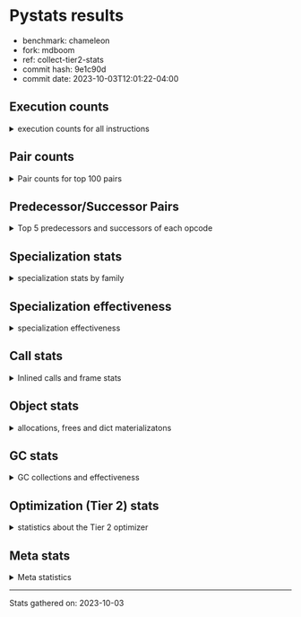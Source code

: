 
# Pystats results

- benchmark: chameleon
- fork: mdboom
- ref: collect-tier2-stats
- commit hash: 9e1c90d
- commit date: 2023-10-03T12:01:22-04:00

## Execution counts

<details>
<summary> execution counts for all instructions </summary>

|Name | Count | Self | Cumulative | Miss ratio | 
|---|---:|---:|---:|---:|
| LOAD_FAST | 250,634,460 | 21.9% | 21.9% |  |
| LOAD_CONST | 121,954,620 | 10.7% | 32.5% |  |
| STORE_FAST | 107,077,800 | 9.4% | 41.9% |  |
| IS_OP | 68,646,720 | 6.0% | 47.9% |  |
| LOAD_GLOBAL_BUILTIN | 65,289,660 | 5.7% | 53.6% |  |
| PUSH_NULL | 60,974,700 | 5.3% | 58.9% |  |
| LOAD_GLOBAL_MODULE | 56,667,940 | 4.9% | 63.9% |  |
| POP_JUMP_IF_FALSE | 54,247,740 | 4.7% | 68.6% |  |
| POP_TOP | 34,569,660 | 3.0% | 71.6% |  |
| CALL_BUILTIN_O | 34,562,880 | 3.0% | 74.6% |  |
| LOAD_FAST_LOAD_FAST | 27,852,480 | 2.4% | 77.1% |  |
| RESUME_CHECK | 26,414,460 | 2.3% | 79.4% |  |
| RETURN_VALUE | 25,930,620 | 2.3% | 81.6% |  |
| POP_JUMP_IF_TRUE | 19,680,960 | 1.7% | 83.4% |  |
| CALL_METHOD_DESCRIPTOR_FAST | 15,663,180 | 1.4% | 84.7% | 100.0% |
| LOAD_ATTR_CLASS | 15,365,760 | 1.3% | 86.1% |  |
| CALL_BOUND_METHOD_EXACT_ARGS | 15,361,920 | 1.3% | 87.4% |  |
| POP_JUMP_IF_NONE | 14,883,840 | 1.3% | 88.7% |  |
| CALL_PY_EXACT_ARGS | 10,081,920 | 0.9% | 89.6% |  |
| COPY_FREE_VARS | 9,601,020 | 0.8% | 90.4% |  |
| TO_BOOL_BOOL | 9,600,960 | 0.8% | 91.3% |  |
| POP_JUMP_IF_NOT_NONE | 9,600,960 | 0.8% | 92.1% |  |
| CALL_TYPE_1 | 9,600,000 | 0.8% | 92.9% |  |
| CALL_STR_1 | 9,600,000 | 0.8% | 93.8% |  |
| CALL | 6,246,760 | 0.5% | 94.3% |  |
| STORE_SUBSCR | 6,244,480 | 0.5% | 94.9% |  |
| JUMP_FORWARD | 5,761,920 | 0.5% | 95.4% |  |
| NOP | 5,282,940 | 0.5% | 95.8% |  |
| ENTER_EXECUTOR | 5,280,960 | 0.5% | 96.3% |  |
| DELETE_SUBSCR | 5,280,960 | 0.5% | 96.8% |  |
| COMPARE_OP_INT | 5,280,060 | 0.5% | 97.2% |  |
| BINARY_OP_SUBTRACT_INT | 5,280,000 | 0.5% | 97.7% |  |
| BINARY_OP | 4,801,200 | 0.4% | 98.1% |  |
| LOAD_DEREF | 4,800,120 | 0.4% | 98.5% |  |
| BINARY_OP_ADD_UNICODE | 4,800,000 | 0.4% | 98.9% |  |
| BINARY_OP_ADD_INT | 4,800,000 | 0.4% | 99.4% |  |
| CALL_BUILTIN_FAST | 1,447,680 | 0.1% | 99.5% |  |
| INTERPRETER_EXIT | 965,760 | 0.1% | 99.6% |  |
| STORE_ATTR_SLOT | 963,840 | 0.1% | 99.7% |  |
| RETURN_CONST | 483,840 | 0.0% | 99.7% |  |
| BUILD_TUPLE | 482,880 | 0.0% | 99.7% |  |
| CALL_BUILTIN_CLASS | 481,980 | 0.0% | 99.8% |  |
| GET_ITER | 481,020 | 0.0% | 99.8% |  |
| UNPACK_SEQUENCE_TWO_TUPLE | 480,960 | 0.0% | 99.9% |  |
| FOR_ITER_LIST | 480,960 | 0.0% | 99.9% |  |
| EXTENDED_ARG | 480,960 | 0.0% | 100.0% |  |
| CALL_LEN | 480,960 | 0.0% | 100.0% |  |
| LOAD_ATTR | 10,060 | 0.0% | 100.0% |  |
| BUILD_MAP | 3,840 | 0.0% | 100.0% |  |
| BINARY_SUBSCR_GETITEM | 3,840 | 0.0% | 100.0% |  |
| STORE_DEREF | 2,880 | 0.0% | 100.0% |  |
| MAKE_CELL | 2,880 | 0.0% | 100.0% |  |
| CALL_FUNCTION_EX | 1,980 | 0.0% | 100.0% |  |
| SET_FUNCTION_ATTRIBUTE | 1,920 | 0.0% | 100.0% |  |
| MAKE_FUNCTION | 1,920 | 0.0% | 100.0% |  |
| LOAD_ATTR_NONDESCRIPTOR_WITH_VALUES | 1,920 | 0.0% | 100.0% |  |
| LOAD_ATTR_METHOD_NO_DICT | 1,920 | 0.0% | 100.0% |  |
| DICT_MERGE | 1,920 | 0.0% | 100.0% |  |
| STORE_SUBSCR_DICT | 960 | 0.0% | 100.0% |  |
| LOAD_SUPER_ATTR_ATTR | 960 | 0.0% | 100.0% |  |
| LOAD_ATTR_METHOD_WITH_VALUES | 960 | 0.0% | 100.0% |  |
| LOAD_ATTR_INSTANCE_VALUE | 960 | 0.0% | 100.0% |  |
| CONTAINS_OP | 960 | 0.0% | 100.0% |  |
| CALL_PY_WITH_DEFAULTS | 960 | 0.0% | 100.0% |  |
| CALL_KW | 960 | 0.0% | 100.0% |  |
| BINARY_SUBSCR_DICT | 960 | 0.0% | 100.0% |  |
| LOAD_ATTR_MODULE | 100 | 0.0% | 100.0% |  |
| LOAD_GLOBAL | 80 | 0.0% | 100.0% |  |
| FOR_ITER_RANGE | 60 | 0.0% | 100.0% |  |
| BINARY_OP_SUBTRACT_FLOAT | 60 | 0.0% | 100.0% |  |
| JUMP_BACKWARD | 40 | 0.0% | 100.0% |  |
| COMPARE_OP | 20 | 0.0% | 100.0% |  |


</details>

## Pair counts

<details>
<summary> Pair counts for top 100 pairs </summary>

|Pair | Count | Self | Cumulative | 
|---|---:|---:|---:|
| STORE_FAST LOAD_FAST | 84,983,340 | 7.4% | 7.4% |
| LOAD_FAST PUSH_NULL | 55,211,700 | 4.8% | 12.2% |
| POP_JUMP_IF_FALSE LOAD_FAST | 44,646,720 | 3.9% | 16.1% |
| IS_OP POP_JUMP_IF_FALSE | 44,646,720 | 3.9% | 20.0% |
| PUSH_NULL LOAD_CONST | 41,294,400 | 3.6% | 23.6% |
| CALL_BUILTIN_O POP_TOP | 34,561,920 | 3.0% | 26.7% |
| LOAD_FAST LOAD_CONST | 31,207,740 | 2.7% | 29.4% |
| LOAD_GLOBAL_BUILTIN IS_OP | 28,800,000 | 2.5% | 31.9% |
| LOAD_FAST LOAD_GLOBAL_BUILTIN | 28,800,000 | 2.5% | 34.4% |
| LOAD_FAST RETURN_VALUE | 24,965,820 | 2.2% | 36.6% |
| LOAD_CONST CALL_BUILTIN_O | 24,961,920 | 2.2% | 38.8% |
| LOAD_CONST LOAD_CONST | 24,000,960 | 2.1% | 40.9% |
| LOAD_GLOBAL_MODULE IS_OP | 20,646,720 | 1.8% | 42.7% |
| LOAD_FAST LOAD_GLOBAL_MODULE | 20,646,720 | 1.8% | 44.5% |
| LOAD_GLOBAL_BUILTIN LOAD_FAST | 20,642,940 | 1.8% | 46.3% |
| POP_TOP LOAD_FAST | 19,684,800 | 1.7% | 48.0% |
| PUSH_NULL LOAD_FAST | 19,200,060 | 1.7% | 49.7% |
| CALL_METHOD_DESCRIPTOR_FAST STORE_FAST | 15,367,680 | 1.3% | 51.0% |
| RESUME_CHECK LOAD_GLOBAL_BUILTIN | 15,365,760 | 1.3% | 52.4% |
| LOAD_GLOBAL_MODULE CALL_METHOD_DESCRIPTOR_FAST | 15,365,760 | 1.3% | 53.7% |
| LOAD_GLOBAL_BUILTIN LOAD_ATTR_CLASS | 15,365,760 | 1.3% | 55.1% |
| LOAD_FAST_LOAD_FAST LOAD_GLOBAL_MODULE | 15,365,760 | 1.3% | 56.4% |
| LOAD_ATTR_CLASS LOAD_FAST_LOAD_FAST | 15,365,760 | 1.3% | 57.7% |
| STORE_FAST LOAD_CONST | 15,363,840 | 1.3% | 59.1% |
| CALL_BOUND_METHOD_EXACT_ARGS RESUME_CHECK | 15,361,920 | 1.3% | 60.4% |
| LOAD_GLOBAL_MODULE STORE_FAST | 14,884,800 | 1.3% | 61.7% |
| LOAD_FAST POP_JUMP_IF_NONE | 14,883,840 | 1.3% | 63.0% |
| RETURN_VALUE STORE_FAST | 14,401,920 | 1.3% | 64.3% |
| IS_OP POP_JUMP_IF_TRUE | 14,400,000 | 1.3% | 65.5% |
| POP_JUMP_IF_TRUE LOAD_FAST | 14,399,040 | 1.3% | 66.8% |
| LOAD_CONST CALL_BOUND_METHOD_EXACT_ARGS | 10,562,880 | 0.9% | 67.7% |
| RESUME_CHECK LOAD_FAST | 10,085,760 | 0.9% | 68.6% |
| LOAD_FAST LOAD_FAST | 10,083,840 | 0.9% | 69.5% |
| LOAD_CONST STORE_FAST | 10,083,840 | 0.9% | 70.4% |
| POP_TOP LOAD_GLOBAL_MODULE | 10,082,880 | 0.9% | 71.2% |
| COPY_FREE_VARS RESUME_CHECK | 9,601,020 | 0.8% | 72.1% |
| POP_JUMP_IF_NONE LOAD_FAST | 9,600,960 | 0.8% | 72.9% |
| LOAD_FAST POP_JUMP_IF_NOT_NONE | 9,600,960 | 0.8% | 73.8% |
| POP_JUMP_IF_FALSE LOAD_GLOBAL_BUILTIN | 9,600,040 | 0.8% | 74.6% |
| TO_BOOL_BOOL POP_JUMP_IF_FALSE | 9,600,000 | 0.8% | 75.4% |
| POP_JUMP_IF_NOT_NONE LOAD_FAST_LOAD_FAST | 9,600,000 | 0.8% | 76.3% |
| LOAD_FAST_LOAD_FAST IS_OP | 9,600,000 | 0.8% | 77.1% |
| LOAD_FAST TO_BOOL_BOOL | 9,600,000 | 0.8% | 77.9% |
| LOAD_FAST STORE_FAST | 9,600,000 | 0.8% | 78.8% |
| LOAD_FAST CALL_TYPE_1 | 9,600,000 | 0.8% | 79.6% |
| IS_OP STORE_FAST | 9,600,000 | 0.8% | 80.5% |
| CALL_TYPE_1 STORE_FAST | 9,600,000 | 0.8% | 81.3% |
| CALL_PY_EXACT_ARGS COPY_FREE_VARS | 9,600,000 | 0.8% | 82.1% |
| LOAD_CONST LOAD_FAST | 5,765,760 | 0.5% | 82.6% |
| STORE_SUBSCR LOAD_FAST | 5,761,920 | 0.5% | 83.1% |
| LOAD_CONST STORE_SUBSCR | 5,761,920 | 0.5% | 83.6% |
| STORE_FAST LOAD_GLOBAL_MODULE | 5,284,800 | 0.5% | 84.1% |
| LOAD_CONST LOAD_GLOBAL_MODULE | 5,282,880 | 0.5% | 84.6% |
| LOAD_FAST CALL | 5,281,940 | 0.5% | 85.0% |
| RETURN_VALUE LOAD_CONST | 5,280,960 | 0.5% | 85.5% |
| LOAD_CONST DELETE_SUBSCR | 5,280,960 | 0.5% | 86.0% |
| JUMP_FORWARD LOAD_FAST | 5,280,960 | 0.5% | 86.4% |
| DELETE_SUBSCR JUMP_FORWARD | 5,280,960 | 0.5% | 86.9% |
| LOAD_CONST COMPARE_OP_INT | 5,280,040 | 0.5% | 87.3% |
| LOAD_CONST CALL_PY_EXACT_ARGS | 5,280,000 | 0.5% | 87.8% |
| LOAD_CONST BINARY_OP_SUBTRACT_INT | 5,280,000 | 0.5% | 88.3% |
| COMPARE_OP_INT POP_JUMP_IF_TRUE | 5,280,000 | 0.5% | 88.7% |
| BINARY_OP_SUBTRACT_INT STORE_FAST | 5,280,000 | 0.5% | 89.2% |
| LOAD_FAST CALL_BUILTIN_O | 4,800,960 | 0.4% | 89.6% |
| NOP LOAD_DEREF | 4,800,060 | 0.4% | 90.0% |
| LOAD_DEREF PUSH_NULL | 4,800,060 | 0.4% | 90.4% |
| LOAD_FAST BINARY_OP | 4,800,020 | 0.4% | 90.9% |
| RETURN_VALUE CALL_STR_1 | 4,800,000 | 0.4% | 91.3% |
| POP_JUMP_IF_TRUE LOAD_GLOBAL_BUILTIN | 4,800,000 | 0.4% | 91.7% |
| POP_JUMP_IF_NONE NOP | 4,800,000 | 0.4% | 92.1% |
| LOAD_GLOBAL_MODULE CALL_PY_EXACT_ARGS | 4,800,000 | 0.4% | 92.5% |
| LOAD_FAST IS_OP | 4,800,000 | 0.4% | 93.0% |
| LOAD_FAST CALL_STR_1 | 4,800,000 | 0.4% | 93.4% |
| LOAD_CONST LOAD_GLOBAL_BUILTIN | 4,800,000 | 0.4% | 93.8% |
| LOAD_CONST IS_OP | 4,800,000 | 0.4% | 94.2% |
| LOAD_CONST BINARY_OP_ADD_INT | 4,800,000 | 0.4% | 94.6% |
| CALL_STR_1 STORE_FAST | 4,800,000 | 0.4% | 95.1% |
| CALL_STR_1 BINARY_OP_ADD_UNICODE | 4,800,000 | 0.4% | 95.5% |
| CALL LOAD_CONST | 4,800,000 | 0.4% | 95.9% |
| BINARY_OP_ADD_UNICODE STORE_FAST | 4,800,000 | 0.4% | 96.3% |
| BINARY_OP_ADD_INT STORE_FAST | 4,800,000 | 0.4% | 96.7% |
| BINARY_OP CALL_BUILTIN_O | 4,800,000 | 0.4% | 97.1% |
| ENTER_EXECUTOR CALL_BOUND_METHOD_EXACT_ARGS | 4,799,040 | 0.4% | 97.6% |
| POP_TOP ENTER_EXECUTOR | 4,320,940 | 0.4% | 97.9% |
| CACHE RESUME_CHECK | 964,800 | 0.1% | 98.0% |
| CALL_BUILTIN_FAST STORE_FAST | 962,880 | 0.1% | 98.1% |
| STORE_FAST LOAD_GLOBAL_BUILTIN | 961,920 | 0.1% | 98.2% |
| LOAD_FAST_LOAD_FAST STORE_ATTR_SLOT | 961,920 | 0.1% | 98.3% |
| RETURN_VALUE PUSH_NULL | 960,960 | 0.1% | 98.4% |
| RETURN_VALUE INTERPRETER_EXIT | 483,840 | 0.0% | 98.4% |
| LOAD_FAST CALL_BUILTIN_FAST | 482,880 | 0.0% | 98.5% |
| STORE_ATTR_SLOT RETURN_CONST | 481,920 | 0.0% | 98.5% |
| RETURN_CONST INTERPRETER_EXIT | 481,920 | 0.0% | 98.5% |
| LOAD_GLOBAL_MODULE LOAD_FAST_LOAD_FAST | 481,920 | 0.0% | 98.6% |
| LOAD_GLOBAL_MODULE CALL_BUILTIN_FAST | 481,920 | 0.0% | 98.6% |
| CALL_PY_EXACT_ARGS RESUME_CHECK | 481,920 | 0.0% | 98.7% |
| LOAD_FAST GET_ITER | 481,020 | 0.0% | 98.7% |
| ENTER_EXECUTOR LOAD_FAST | 481,020 | 0.0% | 98.7% |
| CALL STORE_FAST | 481,020 | 0.0% | 98.8% |
| LOAD_FAST CALL_BUILTIN_CLASS | 481,000 | 0.0% | 98.8% |


</details>

## Predecessor/Successor Pairs

<details>
<summary> Top 5 predecessors and successors of each opcode </summary>

### CACHE

<details>
<summary> Successors and predecessors for CACHE </summary>

|Predecessors | Count | Percentage | 
|---|---:|---:|

|Successors | Count | Percentage | 
|---|---:|---:|
| RESUME_CHECK | 964,800 | 99.9% |
| COPY_FREE_VARS | 960 | 0.1% |


</details>

### DELETE_SUBSCR

<details>
<summary> Successors and predecessors for DELETE_SUBSCR </summary>

|Predecessors | Count | Percentage | 
|---|---:|---:|
| LOAD_CONST | 5,280,960 | 100.0% |

|Successors | Count | Percentage | 
|---|---:|---:|
| JUMP_FORWARD | 5,280,960 | 100.0% |


</details>

### GET_ITER

<details>
<summary> Successors and predecessors for GET_ITER </summary>

|Predecessors | Count | Percentage | 
|---|---:|---:|
| LOAD_FAST | 481,020 | 100.0% |

|Successors | Count | Percentage | 
|---|---:|---:|
| FOR_ITER_LIST | 480,000 | 99.8% |
| EXTENDED_ARG | 960 | 0.2% |
| FOR_ITER_RANGE | 60 | 0.0% |


</details>

### INTERPRETER_EXIT

<details>
<summary> Successors and predecessors for INTERPRETER_EXIT </summary>

|Predecessors | Count | Percentage | 
|---|---:|---:|
| RETURN_VALUE | 483,840 | 50.1% |
| RETURN_CONST | 481,920 | 49.9% |

|Successors | Count | Percentage | 
|---|---:|---:|


</details>

### MAKE_FUNCTION

<details>
<summary> Successors and predecessors for MAKE_FUNCTION </summary>

|Predecessors | Count | Percentage | 
|---|---:|---:|
| LOAD_CONST | 1,920 | 100.0% |

|Successors | Count | Percentage | 
|---|---:|---:|
| SET_FUNCTION_ATTRIBUTE | 1,920 | 100.0% |


</details>

### NOP

<details>
<summary> Successors and predecessors for NOP </summary>

|Predecessors | Count | Percentage | 
|---|---:|---:|
| POP_JUMP_IF_NONE | 4,800,000 | 90.9% |
| RESUME_CHECK | 480,960 | 9.1% |
| STORE_FAST | 1,920 | 0.0% |
| POP_TOP | 60 | 0.0% |

|Successors | Count | Percentage | 
|---|---:|---:|
| LOAD_DEREF | 4,800,060 | 90.9% |
| LOAD_GLOBAL_BUILTIN | 480,000 | 9.1% |
| LOAD_FAST | 1,920 | 0.0% |
| LOAD_GLOBAL_MODULE | 960 | 0.0% |


</details>

### POP_TOP

<details>
<summary> Successors and predecessors for POP_TOP </summary>

|Predecessors | Count | Percentage | 
|---|---:|---:|
| CALL_BUILTIN_O | 34,561,920 | 100.0% |
| CALL_BUILTIN_FAST | 4,800 | 0.0% |
| RETURN_CONST | 1,920 | 0.0% |
| CALL | 1,020 | 0.0% |

|Successors | Count | Percentage | 
|---|---:|---:|
| LOAD_FAST | 19,684,800 | 56.9% |
| LOAD_GLOBAL_MODULE | 10,082,880 | 29.2% |
| ENTER_EXECUTOR | 4,320,940 | 12.5% |
| EXTENDED_ARG | 479,040 | 1.4% |
| RETURN_CONST | 960 | 0.0% |


</details>

### PUSH_NULL

<details>
<summary> Successors and predecessors for PUSH_NULL </summary>

|Predecessors | Count | Percentage | 
|---|---:|---:|
| LOAD_FAST | 55,211,700 | 90.5% |
| LOAD_DEREF | 4,800,060 | 7.9% |
| RETURN_VALUE | 960,960 | 1.6% |
| LOAD_ATTR | 980 | 0.0% |
| LOAD_SUPER_ATTR_ATTR | 960 | 0.0% |

|Successors | Count | Percentage | 
|---|---:|---:|
| LOAD_CONST | 41,294,400 | 67.7% |
| LOAD_FAST | 19,200,060 | 31.5% |
| CALL | 480,240 | 0.8% |


</details>

### RETURN_VALUE

<details>
<summary> Successors and predecessors for RETURN_VALUE </summary>

|Predecessors | Count | Percentage | 
|---|---:|---:|
| LOAD_FAST | 24,965,820 | 96.3% |
| BUILD_TUPLE | 480,960 | 1.9% |
| CALL_BUILTIN_FAST | 480,000 | 1.9% |
| CALL_FUNCTION_EX | 1,920 | 0.0% |
| RETURN_VALUE | 960 | 0.0% |

|Successors | Count | Percentage | 
|---|---:|---:|
| STORE_FAST | 14,401,920 | 55.5% |
| LOAD_CONST | 5,280,960 | 20.4% |
| CALL_STR_1 | 4,800,000 | 18.5% |
| PUSH_NULL | 960,960 | 3.7% |
| INTERPRETER_EXIT | 483,840 | 1.9% |


</details>

### STORE_SUBSCR

<details>
<summary> Successors and predecessors for STORE_SUBSCR </summary>

|Predecessors | Count | Percentage | 
|---|---:|---:|
| LOAD_CONST | 5,761,920 | 92.3% |
| LOAD_FAST_LOAD_FAST | 480,960 | 7.7% |
| STORE_SUBSCR | 1,600 | 0.0% |

|Successors | Count | Percentage | 
|---|---:|---:|
| LOAD_FAST | 5,761,920 | 92.3% |
| LOAD_FAST_LOAD_FAST | 480,960 | 7.7% |
| STORE_SUBSCR | 1,600 | 0.0% |


</details>

### BINARY_OP

<details>
<summary> Successors and predecessors for BINARY_OP </summary>

|Predecessors | Count | Percentage | 
|---|---:|---:|
| LOAD_FAST | 4,800,020 | 100.0% |
| BINARY_OP | 1,180 | 0.0% |

|Successors | Count | Percentage | 
|---|---:|---:|
| CALL_BUILTIN_O | 4,800,000 | 100.0% |
| BINARY_OP | 1,180 | 0.0% |
| BINARY_OP_SUBTRACT_FLOAT | 20 | 0.0% |


</details>

### BUILD_MAP

<details>
<summary> Successors and predecessors for BUILD_MAP </summary>

|Predecessors | Count | Percentage | 
|---|---:|---:|
| LOAD_CONST | 1,920 | 50.0% |
| STORE_FAST | 960 | 25.0% |
| LOAD_GLOBAL_MODULE | 960 | 25.0% |

|Successors | Count | Percentage | 
|---|---:|---:|
| LOAD_FAST | 1,920 | 50.0% |
| STORE_FAST | 960 | 25.0% |
| CALL | 960 | 25.0% |


</details>

### BUILD_TUPLE

<details>
<summary> Successors and predecessors for BUILD_TUPLE </summary>

|Predecessors | Count | Percentage | 
|---|---:|---:|
| LOAD_FAST_LOAD_FAST | 480,960 | 99.6% |
| LOAD_FAST | 1,920 | 0.4% |

|Successors | Count | Percentage | 
|---|---:|---:|
| RETURN_VALUE | 480,960 | 99.6% |
| LOAD_CONST | 1,920 | 0.4% |


</details>

### CALL

<details>
<summary> Successors and predecessors for CALL </summary>

|Predecessors | Count | Percentage | 
|---|---:|---:|
| LOAD_FAST | 5,281,940 | 84.6% |
| LOAD_FAST_LOAD_FAST | 480,960 | 7.7% |
| PUSH_NULL | 480,240 | 7.7% |
| CALL | 1,760 | 0.0% |
| BUILD_MAP | 960 | 0.0% |

|Successors | Count | Percentage | 
|---|---:|---:|
| LOAD_CONST | 4,800,000 | 76.8% |
| STORE_FAST | 481,020 | 7.7% |
| UNPACK_SEQUENCE_TWO_TUPLE | 480,960 | 7.7% |
| LOAD_FAST_LOAD_FAST | 480,960 | 7.7% |
| CALL | 1,760 | 0.0% |


</details>

### CALL_FUNCTION_EX

<details>
<summary> Successors and predecessors for CALL_FUNCTION_EX </summary>

|Predecessors | Count | Percentage | 
|---|---:|---:|
| DICT_MERGE | 1,920 | 97.0% |
| LOAD_FAST | 60 | 3.0% |

|Successors | Count | Percentage | 
|---|---:|---:|
| RETURN_VALUE | 1,920 | 97.0% |
| COPY_FREE_VARS | 60 | 3.0% |


</details>

### CALL_KW

<details>
<summary> Successors and predecessors for CALL_KW </summary>

|Predecessors | Count | Percentage | 
|---|---:|---:|
| LOAD_CONST | 960 | 100.0% |

|Successors | Count | Percentage | 
|---|---:|---:|
| CALL_BUILTIN_FAST | 960 | 100.0% |


</details>

### COMPARE_OP

<details>
<summary> Successors and predecessors for COMPARE_OP </summary>

|Predecessors | Count | Percentage | 
|---|---:|---:|
| LOAD_CONST | 20 | 100.0% |

|Successors | Count | Percentage | 
|---|---:|---:|
| COMPARE_OP_INT | 20 | 100.0% |


</details>

### CONTAINS_OP

<details>
<summary> Successors and predecessors for CONTAINS_OP </summary>

|Predecessors | Count | Percentage | 
|---|---:|---:|
| LOAD_FAST | 960 | 100.0% |

|Successors | Count | Percentage | 
|---|---:|---:|
| POP_JUMP_IF_FALSE | 960 | 100.0% |


</details>

### COPY_FREE_VARS

<details>
<summary> Successors and predecessors for COPY_FREE_VARS </summary>

|Predecessors | Count | Percentage | 
|---|---:|---:|
| CALL_PY_EXACT_ARGS | 9,600,000 | 100.0% |
| CACHE | 960 | 0.0% |
| CALL_FUNCTION_EX | 60 | 0.0% |

|Successors | Count | Percentage | 
|---|---:|---:|
| RESUME_CHECK | 9,601,020 | 100.0% |


</details>

### DICT_MERGE

<details>
<summary> Successors and predecessors for DICT_MERGE </summary>

|Predecessors | Count | Percentage | 
|---|---:|---:|
| LOAD_FAST | 1,920 | 100.0% |

|Successors | Count | Percentage | 
|---|---:|---:|
| CALL_FUNCTION_EX | 1,920 | 100.0% |


</details>

### ENTER_EXECUTOR

<details>
<summary> Successors and predecessors for ENTER_EXECUTOR </summary>

|Predecessors | Count | Percentage | 
|---|---:|---:|
| POP_TOP | 4,320,940 | 81.8% |
| POP_JUMP_IF_TRUE | 480,000 | 9.1% |
| EXTENDED_ARG | 479,980 | 9.1% |
| JUMP_BACKWARD | 40 | 0.0% |

|Successors | Count | Percentage | 
|---|---:|---:|
| CALL_BOUND_METHOD_EXACT_ARGS | 4,799,040 | 90.9% |
| LOAD_FAST | 481,020 | 9.1% |
| CALL | 900 | 0.0% |


</details>

### EXTENDED_ARG

<details>
<summary> Successors and predecessors for EXTENDED_ARG </summary>

|Predecessors | Count | Percentage | 
|---|---:|---:|
| POP_TOP | 479,040 | 99.6% |
| POP_JUMP_IF_TRUE | 960 | 0.2% |
| GET_ITER | 960 | 0.2% |

|Successors | Count | Percentage | 
|---|---:|---:|
| ENTER_EXECUTOR | 479,980 | 99.8% |
| FOR_ITER_LIST | 960 | 0.2% |
| JUMP_BACKWARD | 20 | 0.0% |


</details>

### IS_OP

<details>
<summary> Successors and predecessors for IS_OP </summary>

|Predecessors | Count | Percentage | 
|---|---:|---:|
| LOAD_GLOBAL_BUILTIN | 28,800,000 | 42.0% |
| LOAD_GLOBAL_MODULE | 20,646,720 | 30.1% |
| LOAD_FAST_LOAD_FAST | 9,600,000 | 14.0% |
| LOAD_FAST | 4,800,000 | 7.0% |
| LOAD_CONST | 4,800,000 | 7.0% |

|Successors | Count | Percentage | 
|---|---:|---:|
| POP_JUMP_IF_FALSE | 44,646,720 | 65.0% |
| POP_JUMP_IF_TRUE | 14,400,000 | 21.0% |
| STORE_FAST | 9,600,000 | 14.0% |


</details>

### JUMP_BACKWARD

<details>
<summary> Successors and predecessors for JUMP_BACKWARD </summary>

|Predecessors | Count | Percentage | 
|---|---:|---:|
| POP_TOP | 20 | 50.0% |
| EXTENDED_ARG | 20 | 50.0% |

|Successors | Count | Percentage | 
|---|---:|---:|
| ENTER_EXECUTOR | 40 | 100.0% |


</details>

### JUMP_FORWARD

<details>
<summary> Successors and predecessors for JUMP_FORWARD </summary>

|Predecessors | Count | Percentage | 
|---|---:|---:|
| DELETE_SUBSCR | 5,280,960 | 91.7% |
| CALL_BUILTIN_CLASS | 480,960 | 8.3% |

|Successors | Count | Percentage | 
|---|---:|---:|
| LOAD_FAST | 5,280,960 | 91.7% |
| STORE_FAST | 480,960 | 8.3% |


</details>

### LOAD_ATTR

<details>
<summary> Successors and predecessors for LOAD_ATTR </summary>

|Predecessors | Count | Percentage | 
|---|---:|---:|
| LOAD_FAST | 9,600 | 95.4% |
| LOAD_ATTR | 400 | 4.0% |
| LOAD_GLOBAL_MODULE | 40 | 0.4% |
| LOAD_GLOBAL | 20 | 0.2% |

|Successors | Count | Percentage | 
|---|---:|---:|
| STORE_FAST | 4,800 | 47.7% |
| LOAD_FAST | 1,920 | 19.1% |
| PUSH_NULL | 980 | 9.7% |
| TO_BOOL_BOOL | 960 | 9.5% |
| CALL_BUILTIN_CLASS | 960 | 9.5% |


</details>

### LOAD_CONST

<details>
<summary> Successors and predecessors for LOAD_CONST </summary>

|Predecessors | Count | Percentage | 
|---|---:|---:|
| PUSH_NULL | 41,294,400 | 33.9% |
| LOAD_FAST | 31,207,740 | 25.6% |
| LOAD_CONST | 24,000,960 | 19.7% |
| STORE_FAST | 15,363,840 | 12.6% |
| RETURN_VALUE | 5,280,960 | 4.3% |

|Successors | Count | Percentage | 
|---|---:|---:|
| CALL_BUILTIN_O | 24,961,920 | 20.5% |
| LOAD_CONST | 24,000,960 | 19.7% |
| CALL_BOUND_METHOD_EXACT_ARGS | 10,562,880 | 8.7% |
| STORE_FAST | 10,083,840 | 8.3% |
| LOAD_FAST | 5,765,760 | 4.7% |


</details>

### LOAD_DEREF

<details>
<summary> Successors and predecessors for LOAD_DEREF </summary>

|Predecessors | Count | Percentage | 
|---|---:|---:|
| NOP | 4,800,060 | 100.0% |
| STORE_FAST | 60 | 0.0% |

|Successors | Count | Percentage | 
|---|---:|---:|
| PUSH_NULL | 4,800,060 | 100.0% |
| STORE_FAST | 60 | 0.0% |


</details>

### LOAD_FAST

<details>
<summary> Successors and predecessors for LOAD_FAST </summary>

|Predecessors | Count | Percentage | 
|---|---:|---:|
| STORE_FAST | 84,983,340 | 33.9% |
| POP_JUMP_IF_FALSE | 44,646,720 | 17.8% |
| LOAD_GLOBAL_BUILTIN | 20,642,940 | 8.2% |
| POP_TOP | 19,684,800 | 7.9% |
| PUSH_NULL | 19,200,060 | 7.7% |

|Successors | Count | Percentage | 
|---|---:|---:|
| PUSH_NULL | 55,211,700 | 22.0% |
| LOAD_CONST | 31,207,740 | 12.5% |
| LOAD_GLOBAL_BUILTIN | 28,800,000 | 11.5% |
| RETURN_VALUE | 24,965,820 | 10.0% |
| LOAD_GLOBAL_MODULE | 20,646,720 | 8.2% |


</details>

### LOAD_FAST_LOAD_FAST

<details>
<summary> Successors and predecessors for LOAD_FAST_LOAD_FAST </summary>

|Predecessors | Count | Percentage | 
|---|---:|---:|
| LOAD_ATTR_CLASS | 15,365,760 | 55.2% |
| POP_JUMP_IF_NOT_NONE | 9,600,000 | 34.5% |
| LOAD_GLOBAL_MODULE | 481,920 | 1.7% |
| STORE_SUBSCR | 480,960 | 1.7% |
| STORE_ATTR_SLOT | 480,960 | 1.7% |

|Successors | Count | Percentage | 
|---|---:|---:|
| LOAD_GLOBAL_MODULE | 15,365,760 | 55.2% |
| IS_OP | 9,600,000 | 34.5% |
| STORE_ATTR_SLOT | 961,920 | 3.5% |
| STORE_SUBSCR | 480,960 | 1.7% |
| CALL | 480,960 | 1.7% |


</details>

### LOAD_GLOBAL

<details>
<summary> Successors and predecessors for LOAD_GLOBAL </summary>

|Predecessors | Count | Percentage | 
|---|---:|---:|
| RETURN_VALUE | 40 | 50.0% |
| RESUME_CHECK | 20 | 25.0% |
| POP_JUMP_IF_FALSE | 20 | 25.0% |

|Successors | Count | Percentage | 
|---|---:|---:|
| LOAD_GLOBAL_MODULE | 40 | 50.0% |
| LOAD_GLOBAL_BUILTIN | 20 | 25.0% |
| LOAD_ATTR | 20 | 25.0% |


</details>

### MAKE_CELL

<details>
<summary> Successors and predecessors for MAKE_CELL </summary>

|Predecessors | Count | Percentage | 
|---|---:|---:|
| MAKE_CELL | 1,920 | 66.7% |
| CALL_PY_WITH_DEFAULTS | 960 | 33.3% |

|Successors | Count | Percentage | 
|---|---:|---:|
| MAKE_CELL | 1,920 | 66.7% |
| RESUME_CHECK | 960 | 33.3% |


</details>

### POP_JUMP_IF_FALSE

<details>
<summary> Successors and predecessors for POP_JUMP_IF_FALSE </summary>

|Predecessors | Count | Percentage | 
|---|---:|---:|
| IS_OP | 44,646,720 | 82.3% |
| TO_BOOL_BOOL | 9,600,000 | 17.7% |
| CONTAINS_OP | 960 | 0.0% |
| COMPARE_OP_INT | 60 | 0.0% |

|Successors | Count | Percentage | 
|---|---:|---:|
| LOAD_FAST | 44,646,720 | 82.3% |
| LOAD_GLOBAL_BUILTIN | 9,600,040 | 17.7% |
| LOAD_GLOBAL_MODULE | 960 | 0.0% |
| LOAD_GLOBAL | 20 | 0.0% |


</details>

### POP_JUMP_IF_NONE

<details>
<summary> Successors and predecessors for POP_JUMP_IF_NONE </summary>

|Predecessors | Count | Percentage | 
|---|---:|---:|
| LOAD_FAST | 14,883,840 | 100.0% |

|Successors | Count | Percentage | 
|---|---:|---:|
| LOAD_FAST | 9,600,960 | 64.5% |
| NOP | 4,800,000 | 32.2% |
| LOAD_GLOBAL_BUILTIN | 480,960 | 3.2% |
| LOAD_GLOBAL_MODULE | 960 | 0.0% |
| LOAD_CONST | 960 | 0.0% |


</details>

### POP_JUMP_IF_NOT_NONE

<details>
<summary> Successors and predecessors for POP_JUMP_IF_NOT_NONE </summary>

|Predecessors | Count | Percentage | 
|---|---:|---:|
| LOAD_FAST | 9,600,960 | 100.0% |

|Successors | Count | Percentage | 
|---|---:|---:|
| LOAD_FAST_LOAD_FAST | 9,600,000 | 100.0% |
| LOAD_FAST | 960 | 0.0% |


</details>

### POP_JUMP_IF_TRUE

<details>
<summary> Successors and predecessors for POP_JUMP_IF_TRUE </summary>

|Predecessors | Count | Percentage | 
|---|---:|---:|
| IS_OP | 14,400,000 | 73.2% |
| COMPARE_OP_INT | 5,280,000 | 26.8% |
| TO_BOOL_BOOL | 960 | 0.0% |

|Successors | Count | Percentage | 
|---|---:|---:|
| LOAD_FAST | 14,399,040 | 73.2% |
| LOAD_GLOBAL_BUILTIN | 4,800,000 | 24.4% |
| ENTER_EXECUTOR | 480,000 | 2.4% |
| RETURN_CONST | 960 | 0.0% |
| EXTENDED_ARG | 960 | 0.0% |


</details>

### RETURN_CONST

<details>
<summary> Successors and predecessors for RETURN_CONST </summary>

|Predecessors | Count | Percentage | 
|---|---:|---:|
| STORE_ATTR_SLOT | 481,920 | 99.6% |
| POP_TOP | 960 | 0.2% |
| POP_JUMP_IF_TRUE | 960 | 0.2% |

|Successors | Count | Percentage | 
|---|---:|---:|
| INTERPRETER_EXIT | 481,920 | 99.6% |
| POP_TOP | 1,920 | 0.4% |


</details>

### SET_FUNCTION_ATTRIBUTE

<details>
<summary> Successors and predecessors for SET_FUNCTION_ATTRIBUTE </summary>

|Predecessors | Count | Percentage | 
|---|---:|---:|
| MAKE_FUNCTION | 1,920 | 100.0% |

|Successors | Count | Percentage | 
|---|---:|---:|
| STORE_FAST | 1,920 | 100.0% |


</details>

### STORE_DEREF

<details>
<summary> Successors and predecessors for STORE_DEREF </summary>

|Predecessors | Count | Percentage | 
|---|---:|---:|
| RETURN_VALUE | 1,920 | 66.7% |
| LOAD_GLOBAL_MODULE | 960 | 33.3% |

|Successors | Count | Percentage | 
|---|---:|---:|
| LOAD_FAST | 2,880 | 100.0% |


</details>

### STORE_FAST

<details>
<summary> Successors and predecessors for STORE_FAST </summary>

|Predecessors | Count | Percentage | 
|---|---:|---:|
| CALL_METHOD_DESCRIPTOR_FAST | 15,367,680 | 14.4% |
| LOAD_GLOBAL_MODULE | 14,884,800 | 13.9% |
| RETURN_VALUE | 14,401,920 | 13.4% |
| LOAD_CONST | 10,083,840 | 9.4% |
| LOAD_FAST | 9,600,000 | 9.0% |

|Successors | Count | Percentage | 
|---|---:|---:|
| LOAD_FAST | 84,983,340 | 79.4% |
| LOAD_CONST | 15,363,840 | 14.3% |
| LOAD_GLOBAL_MODULE | 5,284,800 | 4.9% |
| LOAD_GLOBAL_BUILTIN | 961,920 | 0.9% |
| STORE_FAST | 480,960 | 0.4% |


</details>

### BINARY_OP_ADD_INT

<details>
<summary> Successors and predecessors for BINARY_OP_ADD_INT </summary>

|Predecessors | Count | Percentage | 
|---|---:|---:|
| LOAD_CONST | 4,800,000 | 100.0% |

|Successors | Count | Percentage | 
|---|---:|---:|
| STORE_FAST | 4,800,000 | 100.0% |


</details>

### BINARY_OP_ADD_UNICODE

<details>
<summary> Successors and predecessors for BINARY_OP_ADD_UNICODE </summary>

|Predecessors | Count | Percentage | 
|---|---:|---:|
| CALL_STR_1 | 4,800,000 | 100.0% |

|Successors | Count | Percentage | 
|---|---:|---:|
| STORE_FAST | 4,800,000 | 100.0% |


</details>

### BINARY_OP_SUBTRACT_FLOAT

<details>
<summary> Successors and predecessors for BINARY_OP_SUBTRACT_FLOAT </summary>

|Predecessors | Count | Percentage | 
|---|---:|---:|
| LOAD_FAST | 40 | 66.7% |
| BINARY_OP | 20 | 33.3% |

|Successors | Count | Percentage | 
|---|---:|---:|
| STORE_FAST | 60 | 100.0% |


</details>

### BINARY_OP_SUBTRACT_INT

<details>
<summary> Successors and predecessors for BINARY_OP_SUBTRACT_INT </summary>

|Predecessors | Count | Percentage | 
|---|---:|---:|
| LOAD_CONST | 5,280,000 | 100.0% |

|Successors | Count | Percentage | 
|---|---:|---:|
| STORE_FAST | 5,280,000 | 100.0% |


</details>

### BINARY_SUBSCR_DICT

<details>
<summary> Successors and predecessors for BINARY_SUBSCR_DICT </summary>

|Predecessors | Count | Percentage | 
|---|---:|---:|
| LOAD_CONST | 960 | 100.0% |

|Successors | Count | Percentage | 
|---|---:|---:|
| STORE_FAST | 960 | 100.0% |


</details>

### BINARY_SUBSCR_GETITEM

<details>
<summary> Successors and predecessors for BINARY_SUBSCR_GETITEM </summary>

|Predecessors | Count | Percentage | 
|---|---:|---:|
| LOAD_CONST | 3,840 | 100.0% |

|Successors | Count | Percentage | 
|---|---:|---:|
| RESUME_CHECK | 3,840 | 100.0% |


</details>

### CALL_BOUND_METHOD_EXACT_ARGS

<details>
<summary> Successors and predecessors for CALL_BOUND_METHOD_EXACT_ARGS </summary>

|Predecessors | Count | Percentage | 
|---|---:|---:|
| LOAD_CONST | 10,562,880 | 68.8% |
| ENTER_EXECUTOR | 4,799,040 | 31.2% |

|Successors | Count | Percentage | 
|---|---:|---:|
| RESUME_CHECK | 15,361,920 | 100.0% |


</details>

### CALL_BUILTIN_CLASS

<details>
<summary> Successors and predecessors for CALL_BUILTIN_CLASS </summary>

|Predecessors | Count | Percentage | 
|---|---:|---:|
| LOAD_FAST | 481,000 | 99.8% |
| LOAD_ATTR | 960 | 0.2% |
| CALL | 20 | 0.0% |

|Successors | Count | Percentage | 
|---|---:|---:|
| JUMP_FORWARD | 480,960 | 99.8% |
| STORE_FAST | 1,020 | 0.2% |


</details>

### CALL_BUILTIN_FAST

<details>
<summary> Successors and predecessors for CALL_BUILTIN_FAST </summary>

|Predecessors | Count | Percentage | 
|---|---:|---:|
| LOAD_FAST | 482,880 | 33.4% |
| LOAD_GLOBAL_MODULE | 481,920 | 33.3% |
| LOAD_FAST_LOAD_FAST | 480,000 | 33.2% |
| LOAD_CONST | 960 | 0.1% |
| LOAD_ATTR_NONDESCRIPTOR_WITH_VALUES | 960 | 0.1% |

|Successors | Count | Percentage | 
|---|---:|---:|
| STORE_FAST | 962,880 | 66.5% |
| RETURN_VALUE | 480,000 | 33.2% |
| POP_TOP | 4,800 | 0.3% |


</details>

### CALL_BUILTIN_O

<details>
<summary> Successors and predecessors for CALL_BUILTIN_O </summary>

|Predecessors | Count | Percentage | 
|---|---:|---:|
| LOAD_CONST | 24,961,920 | 72.2% |
| LOAD_FAST | 4,800,960 | 13.9% |
| BINARY_OP | 4,800,000 | 13.9% |

|Successors | Count | Percentage | 
|---|---:|---:|
| POP_TOP | 34,561,920 | 100.0% |
| RETURN_VALUE | 960 | 0.0% |


</details>

### CALL_LEN

<details>
<summary> Successors and predecessors for CALL_LEN </summary>

|Predecessors | Count | Percentage | 
|---|---:|---:|
| LOAD_FAST | 480,960 | 100.0% |

|Successors | Count | Percentage | 
|---|---:|---:|
| STORE_FAST | 480,960 | 100.0% |


</details>

### CALL_METHOD_DESCRIPTOR_FAST

<details>
<summary> Successors and predecessors for CALL_METHOD_DESCRIPTOR_FAST </summary>

|Predecessors | Count | Percentage | 
|---|---:|---:|
| LOAD_GLOBAL_MODULE | 15,365,760 | 98.1% |
| CALL_METHOD_DESCRIPTOR_FAST | 295,500 | 1.9% |
| LOAD_CONST | 1,920 | 0.0% |

|Successors | Count | Percentage | 
|---|---:|---:|
| STORE_FAST | 15,367,680 | 98.1% |
| CALL_METHOD_DESCRIPTOR_FAST | 295,500 | 1.9% |


</details>

### CALL_PY_EXACT_ARGS

<details>
<summary> Successors and predecessors for CALL_PY_EXACT_ARGS </summary>

|Predecessors | Count | Percentage | 
|---|---:|---:|
| LOAD_CONST | 5,280,000 | 52.4% |
| LOAD_GLOBAL_MODULE | 4,800,000 | 47.6% |
| LOAD_FAST | 960 | 0.0% |
| LOAD_ATTR_METHOD_WITH_VALUES | 960 | 0.0% |

|Successors | Count | Percentage | 
|---|---:|---:|
| COPY_FREE_VARS | 9,600,000 | 95.2% |
| RESUME_CHECK | 481,920 | 4.8% |


</details>

### CALL_PY_WITH_DEFAULTS

<details>
<summary> Successors and predecessors for CALL_PY_WITH_DEFAULTS </summary>

|Predecessors | Count | Percentage | 
|---|---:|---:|
| LOAD_FAST | 960 | 100.0% |

|Successors | Count | Percentage | 
|---|---:|---:|
| MAKE_CELL | 960 | 100.0% |


</details>

### CALL_STR_1

<details>
<summary> Successors and predecessors for CALL_STR_1 </summary>

|Predecessors | Count | Percentage | 
|---|---:|---:|
| RETURN_VALUE | 4,800,000 | 50.0% |
| LOAD_FAST | 4,800,000 | 50.0% |

|Successors | Count | Percentage | 
|---|---:|---:|
| STORE_FAST | 4,800,000 | 50.0% |
| BINARY_OP_ADD_UNICODE | 4,800,000 | 50.0% |


</details>

### CALL_TYPE_1

<details>
<summary> Successors and predecessors for CALL_TYPE_1 </summary>

|Predecessors | Count | Percentage | 
|---|---:|---:|
| LOAD_FAST | 9,600,000 | 100.0% |

|Successors | Count | Percentage | 
|---|---:|---:|
| STORE_FAST | 9,600,000 | 100.0% |


</details>

### COMPARE_OP_INT

<details>
<summary> Successors and predecessors for COMPARE_OP_INT </summary>

|Predecessors | Count | Percentage | 
|---|---:|---:|
| LOAD_CONST | 5,280,040 | 100.0% |
| COMPARE_OP | 20 | 0.0% |

|Successors | Count | Percentage | 
|---|---:|---:|
| POP_JUMP_IF_TRUE | 5,280,000 | 100.0% |
| POP_JUMP_IF_FALSE | 60 | 0.0% |


</details>

### FOR_ITER_LIST

<details>
<summary> Successors and predecessors for FOR_ITER_LIST </summary>

|Predecessors | Count | Percentage | 
|---|---:|---:|
| GET_ITER | 480,000 | 99.8% |
| EXTENDED_ARG | 960 | 0.2% |

|Successors | Count | Percentage | 
|---|---:|---:|
| STORE_FAST | 480,960 | 100.0% |


</details>

### FOR_ITER_RANGE

<details>
<summary> Successors and predecessors for FOR_ITER_RANGE </summary>

|Predecessors | Count | Percentage | 
|---|---:|---:|
| GET_ITER | 60 | 100.0% |

|Successors | Count | Percentage | 
|---|---:|---:|
| STORE_FAST | 60 | 100.0% |


</details>

### LOAD_ATTR_CLASS

<details>
<summary> Successors and predecessors for LOAD_ATTR_CLASS </summary>

|Predecessors | Count | Percentage | 
|---|---:|---:|
| LOAD_GLOBAL_BUILTIN | 15,365,760 | 100.0% |

|Successors | Count | Percentage | 
|---|---:|---:|
| LOAD_FAST_LOAD_FAST | 15,365,760 | 100.0% |


</details>

### LOAD_ATTR_INSTANCE_VALUE

<details>
<summary> Successors and predecessors for LOAD_ATTR_INSTANCE_VALUE </summary>

|Predecessors | Count | Percentage | 
|---|---:|---:|
| LOAD_FAST | 960 | 100.0% |

|Successors | Count | Percentage | 
|---|---:|---:|
| LOAD_FAST_LOAD_FAST | 960 | 100.0% |


</details>

### LOAD_ATTR_METHOD_NO_DICT

<details>
<summary> Successors and predecessors for LOAD_ATTR_METHOD_NO_DICT </summary>

|Predecessors | Count | Percentage | 
|---|---:|---:|
| LOAD_FAST | 1,920 | 100.0% |

|Successors | Count | Percentage | 
|---|---:|---:|
| LOAD_CONST | 1,920 | 100.0% |


</details>

### LOAD_ATTR_METHOD_WITH_VALUES

<details>
<summary> Successors and predecessors for LOAD_ATTR_METHOD_WITH_VALUES </summary>

|Predecessors | Count | Percentage | 
|---|---:|---:|
| LOAD_FAST | 960 | 100.0% |

|Successors | Count | Percentage | 
|---|---:|---:|
| CALL_PY_EXACT_ARGS | 960 | 100.0% |


</details>

### LOAD_ATTR_MODULE

<details>
<summary> Successors and predecessors for LOAD_ATTR_MODULE </summary>

|Predecessors | Count | Percentage | 
|---|---:|---:|
| LOAD_GLOBAL_MODULE | 60 | 60.0% |
| LOAD_ATTR | 40 | 40.0% |

|Successors | Count | Percentage | 
|---|---:|---:|
| STORE_FAST | 60 | 60.0% |
| PUSH_NULL | 40 | 40.0% |


</details>

### LOAD_ATTR_NONDESCRIPTOR_WITH_VALUES

<details>
<summary> Successors and predecessors for LOAD_ATTR_NONDESCRIPTOR_WITH_VALUES </summary>

|Predecessors | Count | Percentage | 
|---|---:|---:|
| LOAD_FAST | 1,920 | 100.0% |

|Successors | Count | Percentage | 
|---|---:|---:|
| STORE_FAST | 960 | 50.0% |
| CALL_BUILTIN_FAST | 960 | 50.0% |


</details>

### LOAD_GLOBAL_BUILTIN

<details>
<summary> Successors and predecessors for LOAD_GLOBAL_BUILTIN </summary>

|Predecessors | Count | Percentage | 
|---|---:|---:|
| LOAD_FAST | 28,800,000 | 44.1% |
| RESUME_CHECK | 15,365,760 | 23.5% |
| POP_JUMP_IF_FALSE | 9,600,040 | 14.7% |
| POP_JUMP_IF_TRUE | 4,800,000 | 7.4% |
| LOAD_CONST | 4,800,000 | 7.4% |

|Successors | Count | Percentage | 
|---|---:|---:|
| IS_OP | 28,800,000 | 44.1% |
| LOAD_FAST | 20,642,940 | 31.6% |
| LOAD_ATTR_CLASS | 15,365,760 | 23.5% |
| LOAD_FAST_LOAD_FAST | 480,000 | 0.7% |
| LOAD_GLOBAL_MODULE | 960 | 0.0% |


</details>

### LOAD_GLOBAL_MODULE

<details>
<summary> Successors and predecessors for LOAD_GLOBAL_MODULE </summary>

|Predecessors | Count | Percentage | 
|---|---:|---:|
| LOAD_FAST | 20,646,720 | 36.4% |
| LOAD_FAST_LOAD_FAST | 15,365,760 | 27.1% |
| POP_TOP | 10,082,880 | 17.8% |
| STORE_FAST | 5,284,800 | 9.3% |
| LOAD_CONST | 5,282,880 | 9.3% |

|Successors | Count | Percentage | 
|---|---:|---:|
| IS_OP | 20,646,720 | 36.4% |
| CALL_METHOD_DESCRIPTOR_FAST | 15,365,760 | 27.1% |
| STORE_FAST | 14,884,800 | 26.3% |
| CALL_PY_EXACT_ARGS | 4,800,000 | 8.5% |
| LOAD_FAST_LOAD_FAST | 481,920 | 0.9% |


</details>

### LOAD_SUPER_ATTR_ATTR

<details>
<summary> Successors and predecessors for LOAD_SUPER_ATTR_ATTR </summary>

|Predecessors | Count | Percentage | 
|---|---:|---:|
| LOAD_FAST | 960 | 100.0% |

|Successors | Count | Percentage | 
|---|---:|---:|
| PUSH_NULL | 960 | 100.0% |


</details>

### RESUME_CHECK

<details>
<summary> Successors and predecessors for RESUME_CHECK </summary>

|Predecessors | Count | Percentage | 
|---|---:|---:|
| CALL_BOUND_METHOD_EXACT_ARGS | 15,361,920 | 58.2% |
| COPY_FREE_VARS | 9,601,020 | 36.3% |
| CACHE | 964,800 | 3.7% |
| CALL_PY_EXACT_ARGS | 481,920 | 1.8% |
| BINARY_SUBSCR_GETITEM | 3,840 | 0.0% |

|Successors | Count | Percentage | 
|---|---:|---:|
| LOAD_GLOBAL_BUILTIN | 15,365,760 | 58.2% |
| LOAD_FAST | 10,085,760 | 38.2% |
| NOP | 480,960 | 1.8% |
| LOAD_FAST_LOAD_FAST | 480,960 | 1.8% |
| LOAD_GLOBAL_MODULE | 1,000 | 0.0% |


</details>

### STORE_ATTR_SLOT

<details>
<summary> Successors and predecessors for STORE_ATTR_SLOT </summary>

|Predecessors | Count | Percentage | 
|---|---:|---:|
| LOAD_FAST_LOAD_FAST | 961,920 | 99.8% |
| LOAD_FAST | 1,920 | 0.2% |

|Successors | Count | Percentage | 
|---|---:|---:|
| RETURN_CONST | 481,920 | 50.0% |
| LOAD_FAST_LOAD_FAST | 480,960 | 49.9% |
| LOAD_FAST | 960 | 0.1% |


</details>

### STORE_SUBSCR_DICT

<details>
<summary> Successors and predecessors for STORE_SUBSCR_DICT </summary>

|Predecessors | Count | Percentage | 
|---|---:|---:|
| LOAD_CONST | 960 | 100.0% |

|Successors | Count | Percentage | 
|---|---:|---:|
| LOAD_GLOBAL_BUILTIN | 960 | 100.0% |


</details>

### TO_BOOL_BOOL

<details>
<summary> Successors and predecessors for TO_BOOL_BOOL </summary>

|Predecessors | Count | Percentage | 
|---|---:|---:|
| LOAD_FAST | 9,600,000 | 100.0% |
| LOAD_ATTR | 960 | 0.0% |

|Successors | Count | Percentage | 
|---|---:|---:|
| POP_JUMP_IF_FALSE | 9,600,000 | 100.0% |
| POP_JUMP_IF_TRUE | 960 | 0.0% |


</details>

### UNPACK_SEQUENCE_TWO_TUPLE

<details>
<summary> Successors and predecessors for UNPACK_SEQUENCE_TWO_TUPLE </summary>

|Predecessors | Count | Percentage | 
|---|---:|---:|
| CALL | 480,960 | 100.0% |

|Successors | Count | Percentage | 
|---|---:|---:|
| STORE_FAST | 480,960 | 100.0% |


</details>


</details>

## Specialization stats

<details>
<summary> specialization stats by family </summary>

### BINARY_SUBSCR

<details>
<summary> specialization stats for BINARY_SUBSCR family </summary>

|Kind | Count | Ratio | 
|---|---|---|
|          hit |         4800 | 100.0% |


</details>

### STORE_SUBSCR

<details>
<summary> specialization stats for STORE_SUBSCR family </summary>

|Kind | Count | Ratio | 
|---|---|---|
| specialization.deferred |      6242880 | 100.0% |
|          hit |          960 | 0.0% |

#### Specialization attempts

| | Count | Ratio | 
|---|---:|---:|
| Success | 0 | 0.0% |
| Failure | 1,600 | 100.0% |

|Failure kind | Count | Ratio | 
|---|---:|---:|
| dict subclass no override | 1,480 | 92.5% |
| other | 120 | 7.5% |


</details>

### TO_BOOL

<details>
<summary> specialization stats for TO_BOOL family </summary>

|Kind | Count | Ratio | 
|---|---|---|
|          hit |      9600960 | 100.0% |


</details>

### BINARY_OP

<details>
<summary> specialization stats for BINARY_OP family </summary>

|Kind | Count | Ratio | 
|---|---|---|
| specialization.deferred |      4800000 | 24.4% |
|          hit |     14880060 | 75.6% |

#### Specialization attempts

| | Count | Ratio | 
|---|---:|---:|
| Success | 20 | 1.7% |
| Failure | 1,180 | 98.3% |

|Failure kind | Count | Ratio | 
|---|---:|---:|
| remainder | 1,180 | 100.0% |


</details>

### CALL

<details>
<summary> specialization stats for CALL family </summary>

|Kind | Count | Ratio | 
|---|---|---|
| specialization.deferred |      6244980 | 5.3% |
| specialization.deopt |       295500 | 0.2% |
|          hit |     96982140 | 81.6% |
|         miss |     15661260 | 13.2% |

#### Specialization attempts

| | Count | Ratio | 
|---|---:|---:|
| Success | 295,520 | 99.4% |
| Failure | 1,760 | 0.6% |

|Failure kind | Count | Ratio | 
|---|---:|---:|
| cmethod | 1,180 | 67.0% |
| other | 200 | 11.4% |
| cfunc noargs | 180 | 10.2% |
| no dict | 160 | 9.1% |
| class mutable | 40 | 2.3% |


</details>

### COMPARE_OP

<details>
<summary> specialization stats for COMPARE_OP family </summary>

|Kind | Count | Ratio | 
|---|---|---|
|          hit |      5280060 | 100.0% |

#### Specialization attempts

| | Count | Ratio | 
|---|---:|---:|
| Success | 20 | 100.0% |
| Failure | 0 | 0.0% |

|Failure kind | Count | Ratio | 
|---|---:|---:|


</details>

### FOR_ITER

<details>
<summary> specialization stats for FOR_ITER family </summary>

|Kind | Count | Ratio | 
|---|---|---|
|          hit |       481020 | 100.0% |


</details>

### JUMP_BACKWARD

<details>
<summary> specialization stats for JUMP_BACKWARD family </summary>

|Kind | Count | Ratio | 
|---|---|---|


</details>

### LOAD_ATTR

<details>
<summary> specialization stats for LOAD_ATTR family </summary>

|Kind | Count | Ratio | 
|---|---|---|
| specialization.deferred |         9620 | 0.1% |
|          hit |     15371620 | 99.9% |

#### Specialization attempts

| | Count | Ratio | 
|---|---:|---:|
| Success | 40 | 9.1% |
| Failure | 400 | 90.9% |

|Failure kind | Count | Ratio | 
|---|---:|---:|
| method | 280 | 70.0% |
| class attr descriptor | 40 | 10.0% |
| class attr simple | 40 | 10.0% |
| shadowed | 40 | 10.0% |


</details>

### LOAD_GLOBAL

<details>
<summary> specialization stats for LOAD_GLOBAL family </summary>

|Kind | Count | Ratio | 
|---|---|---|
| specialization.deferred |           20 | 0.0% |
|          hit |    121957600 | 100.0% |

#### Specialization attempts

| | Count | Ratio | 
|---|---:|---:|
| Success | 60 | 100.0% |
| Failure | 0 | 0.0% |

|Failure kind | Count | Ratio | 
|---|---:|---:|


</details>

### LOAD_SUPER_ATTR

<details>
<summary> specialization stats for LOAD_SUPER_ATTR family </summary>

|Kind | Count | Ratio | 
|---|---|---|
|          hit |          960 | 100.0% |


</details>

### POP_JUMP_IF_FALSE

<details>
<summary> specialization stats for POP_JUMP_IF_FALSE family </summary>

|Kind | Count | Ratio | 
|---|---|---|


</details>

### POP_JUMP_IF_NONE

<details>
<summary> specialization stats for POP_JUMP_IF_NONE family </summary>

|Kind | Count | Ratio | 
|---|---|---|


</details>

### POP_JUMP_IF_NOT_NONE

<details>
<summary> specialization stats for POP_JUMP_IF_NOT_NONE family </summary>

|Kind | Count | Ratio | 
|---|---|---|


</details>

### POP_JUMP_IF_TRUE

<details>
<summary> specialization stats for POP_JUMP_IF_TRUE family </summary>

|Kind | Count | Ratio | 
|---|---|---|


</details>

### STORE_ATTR

<details>
<summary> specialization stats for STORE_ATTR family </summary>

|Kind | Count | Ratio | 
|---|---|---|
|          hit |       963840 | 100.0% |


</details>

### UNPACK_SEQUENCE

<details>
<summary> specialization stats for UNPACK_SEQUENCE family </summary>

|Kind | Count | Ratio | 
|---|---|---|
|          hit |       480960 | 100.0% |


</details>


</details>

## Specialization effectiveness

<details>
<summary> specialization effectiveness </summary>

|Instructions | Count | Ratio | 
|---|---:|---:|
| Basic | 736,562,700 | 64.3% |
| Not specialized | 131,377,400 | 11.5% |
| Specialized | 277,057,520 | 24.2% |

### Deferred by instruction

<details>
<summary> deferred by instruction </summary>

|Name | Count | Ratio | 
|---|---:|---:|
| CALL | 6,244,980 | 36.1% |
| STORE_SUBSCR | 6,242,880 | 36.1% |
| BINARY_OP | 4,800,000 | 27.7% |
| LOAD_ATTR | 9,620 | 0.1% |
| LOAD_GLOBAL | 20 | 0.0% |
| UNPACK_SEQUENCE_TWO_TUPLE | 0 | 0.0% |
| UNPACK_SEQUENCE | 0 | 0.0% |
| TO_BOOL_BOOL | 0 | 0.0% |
| TO_BOOL | 0 | 0.0% |
| STORE_SUBSCR_DICT | 0 | 0.0% |


</details>

### Misses by instruction

<details>
<summary> misses by instruction </summary>

|Name | Count | Ratio | 
|---|---:|---:|
| CALL_METHOD_DESCRIPTOR_FAST | 15,661,260 | 100.0% |
| UNPACK_SEQUENCE_TWO_TUPLE | 0 | 0.0% |
| TO_BOOL_BOOL | 0 | 0.0% |
| STORE_SUBSCR_DICT | 0 | 0.0% |
| STORE_FAST | 0 | 0.0% |
| STORE_DEREF | 0 | 0.0% |
| STORE_ATTR_SLOT | 0 | 0.0% |
| SET_FUNCTION_ATTRIBUTE | 0 | 0.0% |
| RETURN_VALUE | 0 | 0.0% |
| RETURN_CONST | 0 | 0.0% |


</details>


</details>

## Call stats

<details>
<summary> Inlined calls and frame stats </summary>

| | Count | Ratio | 
|---|---:|---:|
| Calls to PyEval_EvalDefault | 965,760 | 3.7% |
| Calls to Python functions inlined | 25,448,700 | 96.3% |
| Calls via PyEval_EvalFrame (total) | 965,760 | 3.7% |
| Calls via PyEval_EvalFrame (vector) | 965,760 | 3.7% |
| Calls via PyEval_EvalFrame (generator) | 0 | 0.0% |
| Calls via PyEval_EvalFrame (legacy) | 0 | 0.0% |
| Calls via PyEval_EvalFrame (function vectorcall) | 965,760 | 3.7% |
| Calls via PyEval_EvalFrame (build class) | 0 | 0.0% |
| Calls via PyEval_EvalFrame (slot) | 0 | 0.0% |
| Calls via PyEval_EvalFrame (function ex) | 60 | 0.0% |
| Calls via PyEval_EvalFrame (api) | 0 | 0.0% |
| Calls via PyEval_EvalFrame (method) | 0 | 0.0% |
| Frames pushed | 26,414,460 | 100.0% |
| Frame objects created | 0 | 0.0% |


</details>

## Object stats

<details>
<summary> allocations, frees and dict materializatons </summary>

| | Count | Ratio | 
|---|---:|---:|
| Allocations from freelist | 1,945,080 | 4.9% |
| Frees to freelist | 1,945,020 |  |
| Allocations | 37,660,960 | 95.1% |
| Allocations to 512 bytes | 37,659,020 | 95.1% |
| Allocations to 4 kbytes | 980 | 0.0% |
| Allocations over 4 kbytes | 960 | 0.0% |
| Frees | 37,661,881 |  |
| New values | 0 |  |
| Interpreter increfs | 370,249,900 | 80.7% |
| Interpreter decrefs | 388,746,300 | 78.9% |
| Increfs | 88,403,540 | 19.3% |
| Decrefs | 103,781,881 | 21.1% |
| Materialize dict (on request) | 0 |  |
| Materialize dict (new key) | 0 |  |
| Materialize dict (too big) | 0 |  |
| Materialize dict (str subclass) | 0 |  |
| Dematerialize dict | 0 |  |
| Method cache hits | 487,018 |  |
| Method cache misses | 2 |  |
| Method cache collisions | 2 |  |
| Method cache dunder hits | 1,447,920 |  |
| Method cache dunder misses | 0 |  |


</details>

## GC stats

<details>
<summary> GC collections and effectiveness </summary>

|Generation | Collections | Objects collected | Object visits | 
|---:|---:|---:|---:|
| 0 | 0 | 0 | 0 |
| 1 | 0 | 0 | 0 |
| 2 | 0 | 0 | 0 |


</details>

## Optimization (Tier 2) stats

<details>
<summary> statistics about the Tier 2 optimizer </summary>

### Overall stats

<details>
<summary> overall stats </summary>

| | Count | Ratio | 
|---|---:|---:|
| Optimization attempts | 40 |  |
| Traces created | 40 | 100.0% |
| Traces executed | 5,280,960 |  |
| Uops executed | 182,377,740 | 34 |
| Trace stack overflow | 0 |  |
| Trace stack underflow | 0 |  |
| Trace too long | 20 |  |
| Inner loop found | 0 |  |
| Recursive call | 0 |  |


</details>

**Trace length histogram**

|Range | Count | Ratio | 
|---|---:|---:|
| <= 1 | 0 | 0.0% |
| <= 2 | 0 | 0.0% |
| <= 4 | 0 | 0.0% |
| <= 8 | 0 | 0.0% |
| <= 16 | 20 | 50.0% |
| <= 32 | 0 | 0.0% |
| <= 64 | 20 | 50.0% |

**Optimized trace length histogram**

|Range | Count | Ratio | 
|---|---:|---:|
| <= 1 | 0 | 0.0% |
| <= 2 | 0 | 0.0% |
| <= 4 | 0 | 0.0% |
| <= 8 | 0 | 0.0% |
| <= 16 | 20 | 50.0% |
| <= 32 | 0 | 0.0% |
| <= 64 | 20 | 50.0% |

**Trace run length histogram**

|Range | Count | Ratio | 
|---|---:|---:|
| <= 1 | 0 | 0.0% |
| <= 2 | 0 | 0.0% |
| <= 4 | 0 | 0.0% |
| <= 8 | 481,020 | 9.1% |
| <= 16 | 900 | 0.0% |
| <= 32 | 0 | 0.0% |
| <= 64 | 4,799,040 | 90.9% |

### Uop stats

<details>
<summary> uop stats </summary>

|Uop | Count | Self | Cumulative | 
|---|---:|---:|---:|
| _SET_IP | 35,036,160 | 19.2% | 19.2% |
| LOAD_FAST | 23,996,100 | 13.2% | 32.4% |
| LOAD_CONST | 23,995,200 | 13.2% | 45.5% |
| STORE_FAST | 19,197,060 | 10.5% | 56.1% |
| PUSH_NULL | 14,398,020 | 7.9% | 63.9% |
| _LOAD_GLOBAL_MODULE | 10,077,120 | 5.5% | 69.5% |
| _GUARD_GLOBALS_VERSION | 10,077,120 | 5.5% | 75.0% |
| _POP_JUMP_IF_TRUE | 5,280,960 | 2.9% | 77.9% |
| _EXIT_TRACE | 5,280,960 | 2.9% | 80.8% |
| POP_TOP | 5,280,060 | 2.9% | 83.7% |
| _ITER_CHECK_LIST | 5,280,000 | 2.9% | 86.6% |
| _IS_ITER_EXHAUSTED_LIST | 5,280,000 | 2.9% | 89.5% |
| _ITER_NEXT_LIST | 4,799,040 | 2.6% | 92.1% |
| STORE_SUBSCR | 4,799,040 | 2.6% | 94.7% |
| CALL_BUILTIN_O | 4,799,040 | 2.6% | 97.4% |
| CALL_BUILTIN_FAST | 4,799,040 | 2.6% | 100.0% |
| _ITER_CHECK_RANGE | 960 | 0.0% | 100.0% |
| _IS_ITER_EXHAUSTED_RANGE | 960 | 0.0% | 100.0% |
| _ITER_NEXT_RANGE | 900 | 0.0% | 100.0% |


</details>

### Unsupported opcodes

<details>
<summary> unsupported opcodes </summary>

|Opcode | Count | 
|---|---|
| CALL | 20 |


</details>


</details>

## Meta stats

<details>
<summary> Meta statistics </summary>

| | Count | 
|---|---:|
| Number of data files | 20 |


</details>

---
Stats gathered on: 2023-10-03
